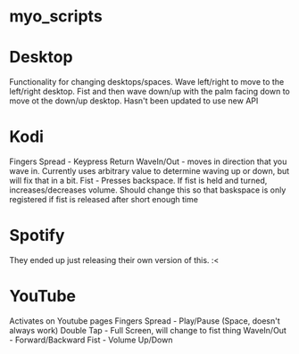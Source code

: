 myo_scripts
===========
# Desktop
Functionality for changing desktops/spaces. Wave left/right to move to the left/right desktop. Fist and then wave down/up with the palm facing down to move ot the down/up desktop.
Hasn't been updated to use new API
# Kodi
Fingers Spread - Keypress Return
WaveIn/Out - moves in direction that you wave in. Currently uses arbitrary value to determine waving up or down, but will fix that in a bit.
Fist - Presses backspace. If fist is held and turned, increases/decreases volume. Should change this so that baskspace is only registered if fist is released after short enough time
# Spotify
They ended up just releasing their own version of this. :<
# YouTube
Activates on Youtube pages
Fingers Spread - Play/Pause (Space, doesn't always work)
Double Tap - Full Screen, will change to fist thing
WaveIn/Out - Forward/Backward
Fist - Volume Up/Down
